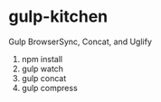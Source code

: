 # gulp-kitchen
Gulp BrowserSync, Concat, and Uglify

1. npm install
2. gulp watch
3. gulp concat
4. gulp compress
